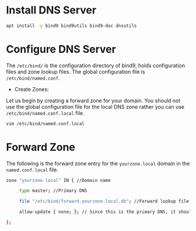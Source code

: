 # Install DNS Server
```bash
apt install -y bind9 bind9utils bind9-doc dnsutils
```
# Configure DNS Server
The `/etc/bind/` is the configuration directory of bind9, holds configuration files and zone lookup files. The global configuration file is `/etc/bind/named.conf`.

- Create Zones:

Let us begin by creating a forward zone for your domain.
You should not use the global configuration file for the local DNS zone rather you can use `/etc/bind/named.conf.local` file.

```bash
vim /etc/bind/named.conf.local
```

# Forward Zone

The following is the forward zone entry for the `yourzone.local` domain in the `named.conf.local` file.

```bash
zone "yourzone.local" IN { //Domain name

     type master; //Primary DNS

     file "/etc/bind/forward.yourzone.local.db"; //Forward lookup file

     allow-update { none; }; // Since this is the primary DNS, it should be none.

};
```
